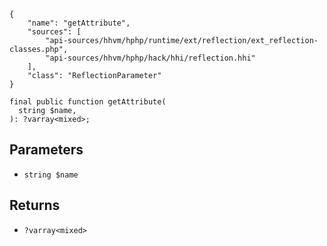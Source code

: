 ``` yamlmeta
{
    "name": "getAttribute",
    "sources": [
        "api-sources/hhvm/hphp/runtime/ext/reflection/ext_reflection-classes.php",
        "api-sources/hhvm/hphp/hack/hhi/reflection.hhi"
    ],
    "class": "ReflectionParameter"
}
```




``` Hack
final public function getAttribute(
  string $name,
): ?varray<mixed>;
```




## Parameters




+ ` string $name `




## Returns




* ` ?varray<mixed> `
<!-- HHAPIDOC -->
